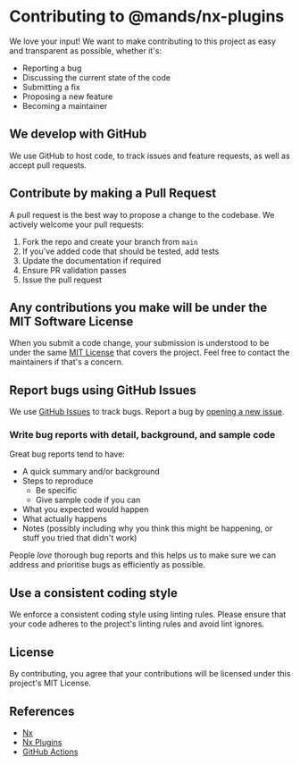 # Contributing to @mands/nx-plugins

We love your input! We want to make contributing to this project as easy and transparent as possible, whether it's:

- Reporting a bug
- Discussing the current state of the code
- Submitting a fix
- Proposing a new feature
- Becoming a maintainer

## We develop with GitHub

We use GitHub to host code, to track issues and feature requests, as well as accept pull requests.

## Contribute by making a Pull Request

A pull request is the best way to propose a change to the codebase. We actively welcome your pull requests:

1. Fork the repo and create your branch from `main`
2. If you've added code that should be tested, add tests
3. Update the documentation if required
4. Ensure PR validation passes
5. Issue the pull request

## Any contributions you make will be under the MIT Software License

When you submit a code change, your submission is understood to be under the same [MIT License](https://choosealicense.com/licenses/mit)
that covers the project. Feel free to contact the maintainers if that's a concern.

## Report bugs using GitHub Issues

We use [GitHub Issues](https://github.com/marksandspencer/nx-plugins/issues) to track bugs. Report a bug by
[opening a new issue](https://github.com/marksandspencer/nx-plugins/issues/new).

### Write bug reports with detail, background, and sample code

Great bug reports tend to have:

- A quick summary and/or background
- Steps to reproduce
  - Be specific
  - Give sample code if you can
- What you expected would happen
- What actually happens
- Notes (possibly including why you think this might be happening, or stuff you tried that didn't work)

People _love_ thorough bug reports and this helps us to make sure we can address and prioritise bugs as efficiently as possible.

## Use a consistent coding style

We enforce a consistent coding style using linting rules. Please ensure that your code adheres to the project's linting rules and
avoid lint ignores.

## License

By contributing, you agree that your contributions will be licensed under this project's MIT License.

## References

- [Nx](https://nx.dev)
- [Nx Plugins](https://nx.dev/packages/nx-plugin)
- [GitHub Actions](https://github.com/features/actions)
